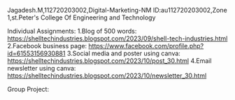 Jagadesh.M,112720203002,Digital-Marketing-NM ID:au112720203002,Zone 1,st.Peter's College Of Engineering and Technology

Individual Assignments:
1.Blog of 500 words: https://shelltechindustries.blogspot.com/2023/09/shell-tech-industries.html
2.Facebook business page: https://www.facebook.com/profile.php?id=61553156930881
3.Social media and poster using canva: https://shelltechindustries.blogspot.com/2023/10/post_30.html
4.Email newsletter using canva: https://shelltechindustries.blogspot.com/2023/10/newsletter_30.html

Group Project:

